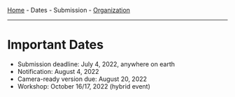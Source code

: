 [Home](index.md) - Dates - Submission - [Organization](organization.md)

---

# Important Dates

- Submission deadline: July 4, 2022, anywhere on earth 
- Notification: August 4, 2022
- Camera-ready version due: August 20, 2022
- Workshop: October 16/17, 2022 (hybrid event)
